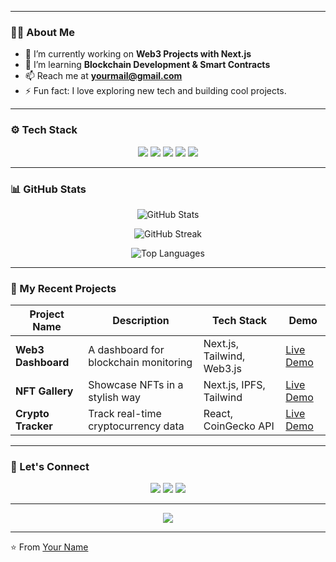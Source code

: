 
---

<!-- ABOUT ME -->
### 👨‍💻 About Me

- 🔭 I’m currently working on **Web3 Projects with Next.js**
- 🌱 I’m learning **Blockchain Development & Smart Contracts**
- 📫 Reach me at **yourmail@gmail.com**
- ⚡ Fun fact: I love exploring new tech and building cool projects.

---

<!-- TECH STACK -->
### ⚙️ Tech Stack

<p align="center">
  <img src="https://img.shields.io/badge/Next.js-000000?style=for-the-badge&logo=nextdotjs&logoColor=white"/>
  <img src="https://img.shields.io/badge/TailwindCSS-38B2AC?style=for-the-badge&logo=tailwind-css&logoColor=white"/>
  <img src="https://img.shields.io/badge/JavaScript-F7DF1E?style=for-the-badge&logo=javascript&logoColor=black"/>
  <img src="https://img.shields.io/badge/Web3.js-F16822?style=for-the-badge&logo=ethereum&logoColor=white"/>
  <img src="https://img.shields.io/badge/Vercel-000000?style=for-the-badge&logo=vercel&logoColor=white"/>
</p>

---

<!-- GITHUB STATS -->
### 📊 GitHub Stats  

<p align="center">
  <img src="https://github-readme-stats.vercel.app/api?username=YourUsername&show_icons=true&theme=radical&hide_border=true" alt="GitHub Stats"/>
</p>

<p align="center">
  <img src="https://github-readme-streak-stats.herokuapp.com/?user=YourUsername&theme=radical&hide_border=true" alt="GitHub Streak"/>
</p>

<p align="center">
  <img src="https://github-readme-stats.vercel.app/api/top-langs/?username=YourUsername&layout=compact&theme=radical&hide_border=true" alt="Top Languages"/>
</p>

---

<!-- RECENT PROJECTS -->
### 🚀 My Recent Projects  

| Project Name | Description | Tech Stack | Demo |
|--------------|-------------|------------|------|
| **Web3 Dashboard** | A dashboard for blockchain monitoring | Next.js, Tailwind, Web3.js | [Live Demo](https://yourproject.com) |
| **NFT Gallery** | Showcase NFTs in a stylish way | Next.js, IPFS, Tailwind | [Live Demo](https://yourproject.com) |
| **Crypto Tracker** | Track real-time cryptocurrency data | React, CoinGecko API | [Live Demo](https://yourproject.com) |

---

<!-- CONNECT WITH ME -->
### 🤝 Let's Connect  

<p align="center">
  <a href="https://linkedin.com/in/yourprofile" target="_blank"><img src="https://img.shields.io/badge/LinkedIn-0A66C2?style=for-the-badge&logo=linkedin&logoColor=white"/></a>
  <a href="https://twitter.com/yourprofile" target="_blank"><img src="https://img.shields.io/badge/Twitter-1DA1F2?style=for-the-badge&logo=twitter&logoColor=white"/></a>
  <a href="mailto:yourmail@gmail.com"><img src="https://img.shields.io/badge/Email-D14836?style=for-the-badge&logo=gmail&logoColor=white"/></a>
</p>

---

<!-- FUN FACT -->
<p align="center">
  <img src="https://readme-typing-svg.herokuapp.com?color=%23F7A41D&lines=Web3+Developer;Front-End+Enthusiast;Next.js+Lover;Always+Learning" />
</p>

---

⭐️ From [Your Name](https://github.com/YourUsername)


